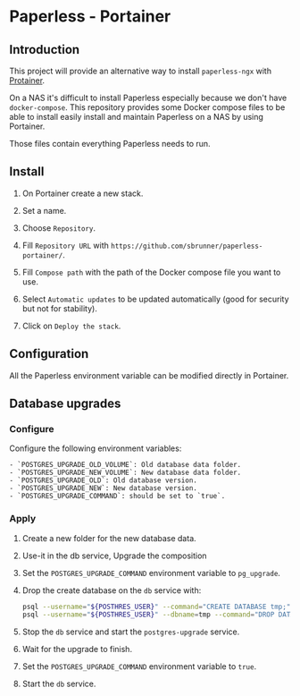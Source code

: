 # Paperless - Portainer

## Introduction

This project will provide an alternative way to install `paperless-ngx` with [Protainer](https://docs.portainer.io).

On a NAS it's difficult to install Paperless especially because we don't have `docker-compose`.
This repository provides some Docker compose files to be able to install easily install and maintain
Paperless on a NAS by using Portainer.

Those files contain everything Paperless needs to run.

## Install

1. On Portainer create a new stack.

2. Set a name.

3. Choose `Repository`.

4. Fill `Repository URL` with `https://github.com/sbrunner/paperless-portainer/`.

5. Fill `Compose path` with the path of the Docker compose file you want to use.

6. Select `Automatic updates` to be updated automatically (good for security but not for stability).

7. Click on `Deploy the stack`.

## Configuration

All the Paperless environment variable can be modified directly in Portainer.

## Database upgrades

### Configure

Configure the following environment variables:

    - `POSTGRES_UPGRADE_OLD_VOLUME`: Old database data folder.
    - `POSTGRES_UPGRADE_NEW_VOLUME`: New database data folder.
    - `POSTGRES_UPGRADE_OLD`: Old database version.
    - `POSTGRES_UPGRADE_NEW`: New database version.
    - `POSTGRES_UPGRADE_COMMAND`: should be set to `true`.

### Apply

1. Create a new folder for the new database data.

2. Use-it in the db service, Upgrade the composition

3. Set the `POSTGRES_UPGRADE_COMMAND` environment variable to `pg_upgrade`.

4. Drop the create database on the `db` service with:

    ```bash
    psql --username="${POSTHRES_USER}" --command="CREATE DATABASE tmp;"
    psql --username="${POSTHRES_USER}" --dbname=tmp --command="DROP DATABASE ${POSTGRES_DB};"
    ```

5. Stop the `db` service and start the `postgres-upgrade` service.

6. Wait for the upgrade to finish.

7. Set the `POSTGRES_UPGRADE_COMMAND` environment variable to `true`.

8. Start the `db` service.
